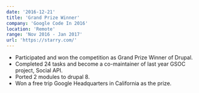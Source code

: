 ```yaml
---
date: '2016-12-21'
title: 'Grand Prize Winner'
company: 'Google Code In 2016'
location: 'Remote'
range: 'Nov 2016 - Jan 2017'
url: 'https://starry.com/'
---
```


- Participated and won the competition as Grand Prize Winner of Drupal.
- Completed 24 tasks and become a co-maintainer of last year GSOC project, Social API.
- Ported 2 modules to drupal 8.
- Won a free trip Google Headquarters in California as the prize.
